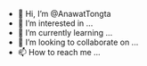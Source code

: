 - 👋 Hi, I’m @AnawatTongta
- 👀 I’m interested in ...
- 🌱 I’m currently learning ...
- 💞️ I’m looking to collaborate on ...
- 📫 How to reach me ...

<!---
AnawatTongta/AnawatTongta is a ✨ special ✨ repository because its `README.md` (this file) appears on your GitHub profile.
You can click the Preview link to take a look at your changes.
--->
